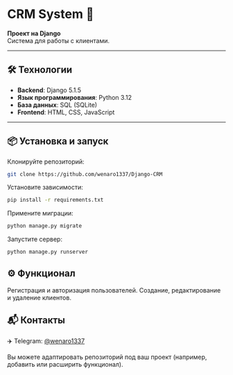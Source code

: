 # CRM System 🚀

**Проект на Django**  
Система для работы с клиентами.

---

## 🛠 Технологии

- **Backend**: Django 5.1.5
- **Язык программирования**: Python 3.12
- **База данных**: SQL (SQLite)
- **Frontend**: HTML, CSS, JavaScript

---

## 📦 Установка и запуск

Клонируйте репозиторий:
```bash
git clone https://github.com/wenaro1337/Django-CRM
```
Установите зависимости:
```bash
pip install -r requirements.txt
```
Примените миграции:
```bash
python manage.py migrate
```
Запустите сервер:

```bash
python manage.py runserver
```

## ⚙️ Функционал

Регистрация и авторизация пользователей.
Создание, редактирование и удаление клиентов.


## 📬 Контакты

✈️ Telegram: [@wenaro1337](https://t.me/@wenaro1337) 

Вы можете адаптировать репозиторий под ваш проект (например, добавить или расширить функционал).
